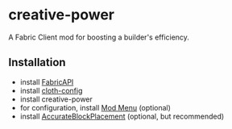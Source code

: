 # creative-power
A Fabric Client mod for boosting a builder's efficiency.

## Installation
- install [FabricAPI](https://modrinth.com/mod/fabric-api)
- install [cloth-config](https://modrinth.com/mod/cloth-config)
- install creative-power
- for configuration, install [Mod Menu](https://modrinth.com/mod/modmenu) (optional)
- install [AccurateBlockPlacement](https://github.com/orbwoi/AccurateBlockPlacement) (optional, but recommended)
